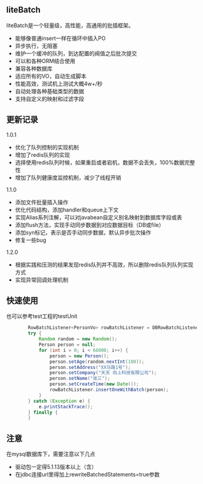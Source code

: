 
## liteBatch
liteBatch是一个轻量级，高性能，高通用的批插框架。

* 能够像普通insert一样在循环中插入PO
* 异步执行，无阻塞
* 维护一个缓冲的队列，到达配置的阀值之后批次提交
* 可以和各种ORM结合使用
* 兼容各种数据库
* 适应所有的VO，自动生成脚本
* 性能高效，测试机上测试大概4w+/秒
* 自动处理各种基础类型的数据
* 支持自定义的映射和过滤字段

## 更新记录
1.0.1

* 优化了队列控制的实现机制
* 增加了redis队列的实现
* 选择使用redis队列时候，如果重启或者宕机，数据不会丢失，100%数据完整性
* 增加了队列健康度监控机制，减少了线程开销

1.1.0

* 添加文件批量插入操作
* 优化代码结构，添加handler和queue上下文
* 实现Alias系列注解，可以对javabean自定义别名映射到数据库字段或表
* 添加flush方法，实现手动同步数据到对应数据目标（DB或file）
* 添加syn标记，表示是否手动同步数据，默认异步批次操作
* 修复一些bug

1.2.0

* 根据实践和压测的结果发现redis队列并不高效，所以删除redis队列队列实现方式
* 实现异常回调处理机制


## 快速使用
也可以参考test工程的testUnit

```java
		RowBatchListener<PersonVo> rowBatchListener = DBRowBatchListenerBuilder.buildMemoryRowBatchListener(jdbcTemplate, 5000, PersonVo.class);
		try {
			Random random = new Random();
			Person person = null;
			for (int i = 0; i < 66000; i++) {
				person = new Person();
				person.setAge(random.nextInt(100));
				person.setAddress("XX马路1号");
				person.setCompany("天天 向上科技有限公司");
				person.setName("张三");
				person.setCreateTime(new Date());
				rowBatchListener.insertOneWithBatch(person);
			}
		} catch (Exception e) {
			e.printStackTrace();
		} finally {
		}
```

## 注意
在mysql数据库下，需要注意以下几点

* 驱动包一定得5.1.13版本以上（含）
* 在jdbc连接url里得加上rewriteBatchedStatements=true参数
